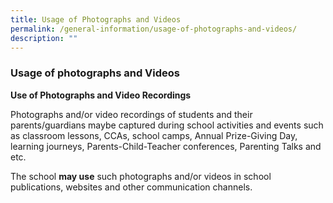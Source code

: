 ```yaml
---
title: Usage of Photographs and Videos
permalink: /general-information/usage-of-photographs-and-videos/
description: ""
---
```

### Usage of photographs and Videos

**Use of Photographs and Video Recordings** 

Photographs and/or video recordings of students and their parents/guardians maybe captured during school activities and events such as classroom lessons, CCAs, school camps, Annual Prize-Giving Day, learning journeys, Parents-Child-Teacher conferences, Parenting Talks and etc.

The school **may use** such photographs and/or videos in school publications, websites and other communication channels.